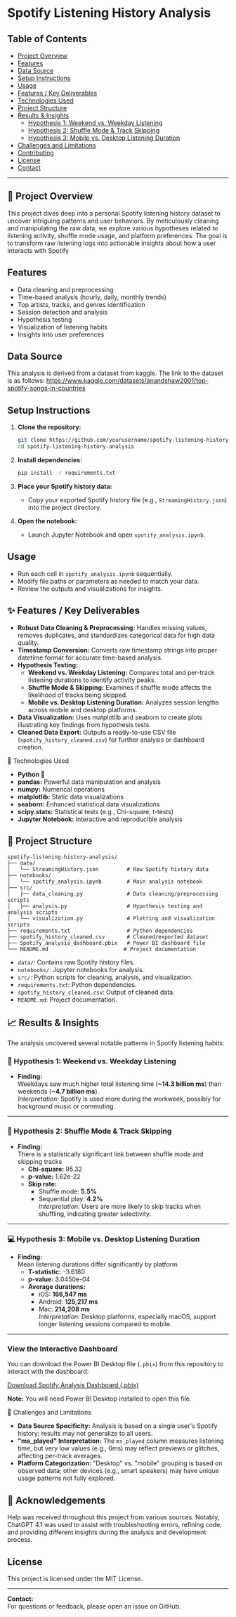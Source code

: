 # Spotify Listening History Analysis

## Table of Contents

- [Project Overview](#-project-overview)
- [Features](#features)
- [Data Source](#data-source)
- [Setup Instructions](#setup-instructions)
- [Usage](#usage)
- [Features / Key Deliverables](#-features--key-deliverables)
- [Technologies Used](#-technologies-used)
- [Project Structure](#-project-structure)
- [Results & Insights](#-results--insights)
    - [Hypothesis 1: Weekend vs. Weekday Listening](#-hypothesis-1-weekend-vs-weekday-listening)
    - [Hypothesis 2: Shuffle Mode & Track Skipping](#-hypothesis-2-shuffle-mode--track-skipping)
    - [Hypothesis 3: Mobile vs. Desktop Listening Duration](#-hypothesis-3-mobile-vs-desktop-listening-duration)
- [Challenges and Limitations](#challenges-and-limitations)
- [Contributing](#contributing)
- [License](#license)
- [Contact](#contact)

---

## 🎯 Project Overview

This project dives deep into a personal Spotify listening history dataset to uncover intriguing patterns and user behaviors. By meticulously cleaning and manipulating the raw data, we explore various hypotheses related to listening activity, shuffle mode usage, and platform preferences. The goal is to transform raw listening logs into actionable insights about how a user interacts with Spotify

## Features

- Data cleaning and preprocessing
- Time-based analysis (hourly, daily, monthly trends)
- Top artists, tracks, and genres identification
- Session detection and analysis
- Hypothesis testing
- Visualization of listening habits
- Insights into user preferences

## Data Source

This analysis is derived from a dataset from kaggle. The link to the dataset is as follows: https://www.kaggle.com/datasets/anandshaw2001/top-spotify-songs-in-countries

## Setup Instructions

1. **Clone the repository:**
    ```bash
    git clone https://github.com/yourusername/spotify-listening-history-analysis.git
    cd spotify-listening-history-analysis
    ```

2. **Install dependencies:**
    ```bash
    pip install -r requirements.txt
    ```

3. **Place your Spotify history data:**
    - Copy your exported Spotify history file (e.g., `StreamingHistory.json`) into the project directory.

4. **Open the notebook:**
    - Launch Jupyter Notebook and open `spotify_analysis.ipynb`.

## Usage

- Run each cell in `spotify_analysis.ipynb` sequentially.
- Modify file paths or parameters as needed to match your data.
- Review the outputs and visualizations for insights.

## ✨ Features / Key Deliverables

- **Robust Data Cleaning & Preprocessing:** Handles missing values, removes duplicates, and standardizes categorical data for high data quality.
- **Timestamp Conversion:** Converts raw timestamp strings into proper datetime format for accurate time-based analysis.
- **Hypothesis Testing:**
    - **Weekend vs. Weekday Listening:** Compares total and per-track listening durations to identify activity peaks.
    - **Shuffle Mode & Skipping:** Examines if shuffle mode affects the likelihood of tracks being skipped.
    - **Mobile vs. Desktop Listening Duration:** Analyzes session lengths across mobile and desktop platforms.
- **Data Visualization:** Uses matplotlib and seaborn to create plots illustrating key findings from hypothesis tests.
- **Cleaned Data Export:** Outputs a ready-to-use CSV file (`spotify_history_cleaned.csv`) for further analysis or dashboard creation.

🧰 Technologies Used
- **Python 🐍**
- **pandas:** Powerful data manipulation and analysis
- **numpy:** Numerical operations
- **matplotlib:** Static data visualizations
- **seaborn:** Enhanced statistical data visualizations
- **scipy.stats:** Statistical tests (e.g., Chi-square, t-tests)
- **Jupyter Notebook:** Interactive and reproducible analysis

## 📁 Project Structure
```
spotify-listening-history-analysis/
├── data/
│   └── StreamingHistory.json         # Raw Spotify history data
├── notebooks/
│   └── spotify_analysis.ipynb        # Main analysis notebook
├── src/
│   ├── data_cleaning.py              # Data cleaning/preprocessing scripts
│   ├── analysis.py                   # Hypothesis testing and analysis scripts
│   └── visualization.py              # Plotting and visualization scripts
├── requirements.txt                  # Python dependencies
├── spotify_history_cleaned.csv       # Cleaned/exported dataset
├── Spotify_analysis_dashboard.pbix   # Power BI dashboard file
└── README.md                        # Project documentation
```

- `data/`: Contains raw Spotify history files.
- `notebooks/`: Jupyter notebooks for analysis.
- `src/`: Python scripts for cleaning, analysis, and visualization.
- `requirements.txt`: Python dependencies.
- `spotify_history_cleaned.csv`: Output of cleaned data.
- `README.md`: Project documentation.

## 📈 Results & Insights

The analysis uncovered several notable patterns in Spotify listening habits:

### 🎵 Hypothesis 1: Weekend vs. Weekday Listening

- **Finding:**  
    Weekdays saw much higher total listening time (**~14.3 billion ms**) than weekends (**~4.7 billion ms**).  
    _Interpretation:_ Spotify is used more during the workweek, possibly for background music or commuting.

---

### 🔀 Hypothesis 2: Shuffle Mode & Track Skipping

- **Finding:**  
    There is a statistically significant link between shuffle mode and skipping tracks  
    - **Chi-square:** 95.32  
    - **p-value:** 1.62e-22  
    - **Skip rate:**  
        - Shuffle mode: **5.5%**  
        - Sequential play: **4.2%**  
    _Interpretation:_ Users are more likely to skip tracks when shuffling, indicating greater selectivity.

---

### 💻 Hypothesis 3: Mobile vs. Desktop Listening Duration

- **Finding:**  
    Mean listening durations differ significantly by platform  
    - **T-statistic:** -3.6180  
    - **p-value:** 3.0450e-04  
    - **Average durations:**  
        - iOS: **166,547 ms**  
        - Android: **125,217 ms**  
        - Mac: **214,208 ms**  
    _Interpretation:_ Desktop platforms, especially macOS, support longer listening sessions compared to mobile.

---


### View the Interactive Dashboard

You can download the Power BI Desktop file (`.pbix`) from this repository to interact with the dashboard:

[Download Spotify Analysis Dashboard (.pbix)](https://github.com/Adam-Ansar/spotify-listening-history-analysis/blob/main/Spotify_analysis_dashboard.pbix)

**Note:** You will need Power BI Desktop installed to open this file.

🚧 Challenges and Limitations
- **Data Source Specificity:** Analysis is based on a single user's Spotify history; results may not generalize to all users.
- **"ms_played" Interpretation:** The `ms_played` column measures listening time, but very low values (e.g., 0ms) may reflect previews or glitches, affecting per-track averages.
- **Platform Categorization:** "Desktop" vs. "mobile" grouping is based on observed data; other devices (e.g., smart speakers) may have unique usage patterns not fully explored.


## 🤝 Acknowledgements

Help was received throughout this project from various sources. Notably, ChatGPT 4.1 was used to assist with troubleshooting errors, refining code, and providing different insights during the analysis and development process.

## License

This project is licensed under the MIT License.

---

**Contact:**  
For questions or feedback, please open an issue on GitHub.

